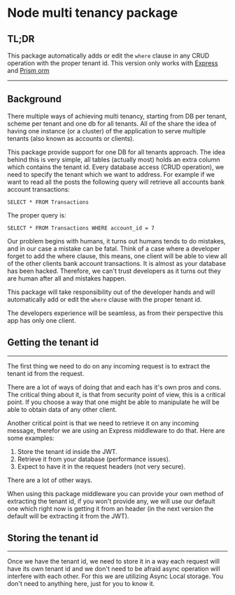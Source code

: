 # Node multi tenancy package

## TL;DR

This package automatically adds or edit the `where` clause in any CRUD operation with the proper tenant id.
This version only works with [Express](https://expressjs.com/) and [Prism orm](https://www.prisma.io/)

---

## Background

There multiple ways of achieving multi tenancy, starting from DB per tenant, scheme per tenant and one db for all tenants. All of the share the idea of having one instance (or a cluster) of the application to serve multiple tenants (also known as accounts or clients).

This package provide support for one DB for all tenants approach.
The idea behind this is very simple, all tables (actually most) holds an extra column which contains the tenant id. Every database access (CRUD operation), we need to specify the tenant which we want to address. For example if we want to read all the posts the following query will retrieve all accounts bank account transactions:

`SELECT * FROM Transactions`

The proper query is:

`SELECT * FROM Transactions WHERE account_id = 7`

Our problem begins with humans, it turns out humans tends to do mistakes, and in our case a mistake can be fatal.
Think of a case where a developer forget to add the where clause, this means, one client will be able to view all of the other clients bank account transactions. It is almost as your database has been hacked.
Therefore, we can't trust developers as it turns out they are human after all and mistakes happen.

This package will take responsibility out of the developer hands and will automatically add or edit the `where` clause with the proper tenant id.

The developers experience will be seamless, as from their perspective this app has only one client.

## Getting the tenant id

---

The first thing we need to do on any incoming request is to extract the tenant id from the request.

There are a lot of ways of doing that and each has it's own pros and cons. The critical thing about it, is that from security point of view, this is a critical point. If you choose a way that one might be able to manipulate he will be able to obtain data of any other client.

Another critical point is that we need to retrieve it on any incoming message, therefor we are using an Express middleware to do that.
Here are some examples:

1. Store the tenant id inside the JWT.
2. Retrieve it from your database (performance issues).
3. Expect to have it in the request headers (not very secure).

There are a lot of other ways.

When using this package middleware you can provide your own method of extracting the tenant id, if you won't provide any, we will use our default one which right now is getting it from an header (in the next version the default will be extracting it from the JWT).

## Storing the tenant id

---

Once we have the tenant id, we need to store it in a way each request will have its own tenant id and we don't need to be afraid async operation will interfere with each other. For this we are utilizing Async Local storage. You don't need to anything here, just for you to know it.
